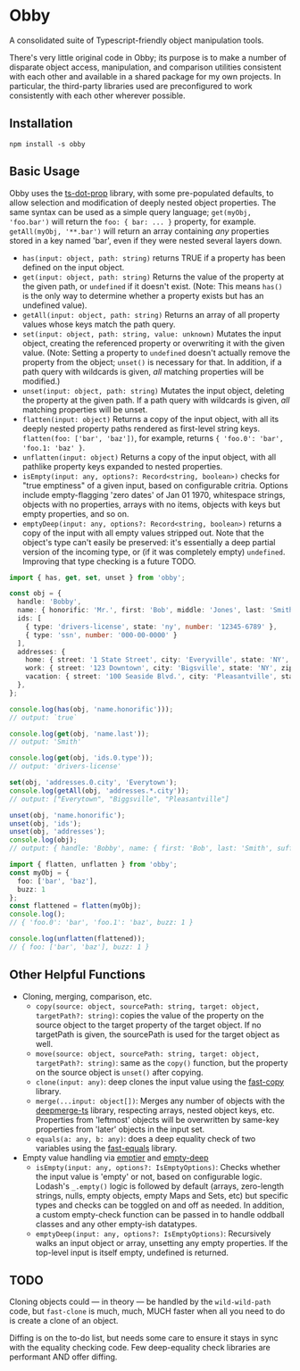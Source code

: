 # Obby

A consolidated suite of Typescript-friendly object manipulation tools.

There's very little original code in Obby; its purpose is to make a number of disparate object access, manipulation, and comparison utilities consistent with each other and available in a shared package for my own projects. In particular, the third-party libraries used are preconfigured to work consistently with each other wherever possible.

## Installation

`npm install -s obby`

## Basic Usage

Obby uses the [ts-dot-prop](https://github.com/ehmicky/wild-wild-path) library, with some pre-populated defaults, to allow selection and modification of deeply nested object properties. The same syntax can be used as a simple query language; `get(myObj, 'foo.bar')` will return the `foo: { bar: ... }` property, for example. `getAll(myObj, '**.bar')` will return an array containing *any* properties stored in a key named 'bar', even if they were nested several layers down.

- `has(input: object, path: string)` returns TRUE if a property has been defined on the input object.
- `get(input: object, path: string)` Returns the value of the property at the given path, or `undefined` if it doesn't exist. (Note: This means `has()` is the only way to determine whether a property exists but has an undefined value).
- `getAll(input: object, path: string)` Returns an array of all property values whose keys match the path query.
- `set(input: object, path: string, value: unknown)` Mutates the input object, creating the referenced property or overwriting it with the given value. (Note: Setting a property to `undefined` doesn't actually remove the property from the object; `unset()` is necessary for that. In addition, if a path query with wildcards is given, *all* matching properties will be modified.)
- `unset(input: object, path: string)` Mutates the input object, deleting the property at the given path. If a path query with wildcards is given, *all* matching properties will be unset.
- `flatten(input: object)` Returns a copy of the input object, with all its deeply nested property paths rendered as first-level string keys. `flatten(foo: ['bar', 'baz'])`, for example, returns `{ 'foo.0': 'bar', 'foo.1: 'baz' }`.
- `unflatten(input: object)` Returns a copy of the input object, with all pathlike property keys expanded to nested properties.
- `isEmpty(input: any, options?: Record<string, boolean>)` checks for "true emptiness" of a given input, based on configurable critria. Options include empty-flagging 'zero dates' of Jan 01 1970, whitespace strings, objects with no properties, arrays with no items, objects with keys but empty properties, and so on.
- `emptyDeep(input: any, options?: Record<string, boolean>)` returns a copy of the input with all empty values stripped out. Note that the object's type can't easily be preserved: it's essentially a deep partial version of the incoming type, or (if it was completely empty) `undefined`. Improving that type checking is a future TODO.

```ts
import { has, get, set, unset } from 'obby';

const obj = {
  handle: 'Bobby',
  name: { honorific: 'Mr.', first: 'Bob', middle: 'Jones', last: 'Smith', suffix: 'III' },
  ids: [
    { type: 'drivers-license', state: 'ny', number: '12345-6789' },
    { type: 'ssn', number: '000-00-0000' }
  ],
  addresses: {
    home: { street: '1 State Street', city: 'Everyville', state: 'NY', zip: '12345' },
    work: { street: '123 Downtown', city: 'Bigsville', state: 'NY', zip: '12345' },
    vacation: { street: '100 Seaside Blvd.', city: 'Pleasantville', state: 'NY', zip: '0123456' },
  },
};

console.log(has(obj, 'name.honorific')));
// output: `true`

console.log(get(obj, 'name.last'));
// output: 'Smith'

console.log(get(obj, 'ids.0.type'));
// output: 'drivers-license'

set(obj, 'addresses.0.city', 'Everytown');
console.log(getAll(obj, 'addresses.*.city'));
// output: ["Everytown", "Biggsville", "Pleasantville"]

unset(obj, 'name.honorific');
unset(obj, 'ids');
unset(obj, 'addresses');
console.log(obj);
// output: { handle: 'Bobby', name: { first: 'Bob', last: 'Smith', suffix: 'III' } }

```

```ts
import { flatten, unflatten } from 'obby';
const myObj = {
  foo: ['bar', 'baz'],
  buzz: 1
};
const flattened = flatten(myObj);
console.log();
// { 'foo.0': 'bar', 'foo.1': 'baz', buzz: 1 }

console.log(unflatten(flattened));
// { foo: ['bar', 'baz'], buzz: 1 }
```

## Other Helpful Functions

- Cloning, merging, comparison, etc.
  - `copy(source: object, sourcePath: string, target: object, targetPath?: string)`: copies the value of the property on the source object to the target property of the target object. If no targetPath is given, the sourcePath is used for the target object as well.
  - `move(source: object, sourcePath: string, target: object, targetPath?: string)`: same as the `copy()` function, but the property on the source object is `unset()` after copying.
  - `clone(input: any)`: deep clones the input value using the [fast-copy](https://github.com/planttheidea/fast-copy) library.
  - `merge(...input: object[])`: Merges any number of objects with the [deepmerge-ts](https://github.com/RebeccaStevens/deepmerge-ts) library, respecting arrays, nested object keys, etc. Properties from 'leftmost' objects will be overwritten by same-key properties from 'later' objects in the input set.
  - `equals(a: any, b: any)`: does a deep equality check of two variables using the [fast-equals](https://github.com/planttheidea/fast-equals) library.
- Empty value handling via [emptier](https://github.com/eaton/emptier) and [empty-deep](https://github.com/eaton/empy-deep)
  - `isEmpty(input: any, options?: IsEmptyOptions)`: Checks whether the input value is 'empty' or not, based on configurable logic. Lodash's `_.empty()` logic is followed by default (arrays, zero-length strings, nulls, empty objects, empty Maps and Sets, etc) but specific types and checks can be toggled on and off as needed. In addition, a custom empty-check function can be passed in to handle oddball classes and any other empty-ish datatypes.
  - `emptyDeep(input: any, options?: IsEmptyOptions)`: Recursively walks an input object or array, unsetting any empty properties. If the top-level input is itself empty, undefined is returned.

## TODO

Cloning objects could — in theory — be handled by the `wild-wild-path` code, but `fast-clone` is much, much, MUCH faster when all you need to do is create a clone of an object.

Diffing is on the to-do list, but needs some care to ensure it stays in sync with the equality checking code. Few deep-equality check libraries are performant AND offer diffing.
